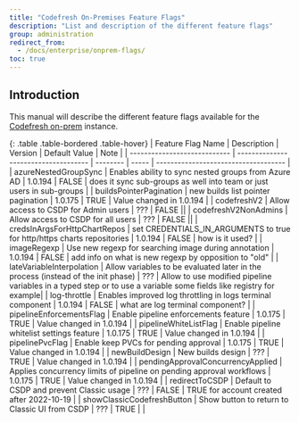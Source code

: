 ```yaml
---
title: "Codefresh On-Premises Feature Flags"
description: "List and description of the different feature flags"
group: administration
redirect_from:
  - /docs/enterprise/onprem-flags/
toc: true
---
```


## Introduction

This manual will describe the different feature flags available for the [Codefresh on-prem](codefresh-on-prem.md) instance.

{: .table .table-bordered .table-hover}
| Feature Flag Name | Description | Version | Default Value | Note |
| ---------------------------- | ------------------------------------ | -------- | ----- | ------------------------------------ |
| azureNestedGroupSync | Enables ability to sync nested groups from Azure AD | 1.0.194 | FALSE | does it sync sub-groups as well into team or just users in sub-groups |
| buildsPointerPagination | new builds list pointer pagination | 1.0.175 | TRUE | Value changed in 1.0.194 |
| codefreshV2 | Allow access to CSDP for Admin users | ??? | FALSE ||
| codefreshV2NonAdmins | Allow access to CSDP for all users | ??? | FALSE ||
| credsInArgsForHttpChartRepos | set CREDENTIALS_IN_ARGUMENTS to true for http/https charts repositories | 1.0.194 | FALSE | how is it used? |
| imageRegexp | Use new regexp for searching image during annotation | 1.0.194 | FALSE | add info on what is new regexp by opposition to "old" |
| lateVariableInterpolation | Allow variables to be evaluated later in the process (instead of the init phase) | ??? | Allow to use modified pipeline variables in a typed step or to use a variable some fields like registry for example|
| log-throttle | Enables improved log throttling in logs terminal component | 1.0.194 | FALSE | what are log terminal component? |
| pipelineEnforcementsFlag | Enable pipeline enforcements feature | 1.0.175 | TRUE | Value changed in 1.0.194 |
| pipelineWhiteListFlag | Enable pipeline whitelist settings feature | 1.0.175 | TRUE | Value changed in 1.0.194 |
| pipelinePvcFlag | Enable keep PVCs for pending approval | 1.0.175 | TRUE | Value changed in 1.0.194 |
| newBuildDesign | New builds design |  ??? | TRUE | Value changed in 1.0.194 |
| pendingApprovalConcurrencyApplied | Applies concurrency limits of pipeline on pending approval workflows | 1.0.175 | TRUE | Value changed in 1.0.194 |
| redirectToCSDP | Default to CSDP and prevent Classic usage | ??? | FALSE | TRUE for account created after 2022-10-19 |
| showClassicCodefreshButton | Show button to return to Classic UI from CSDP | ??? | TRUE | |
